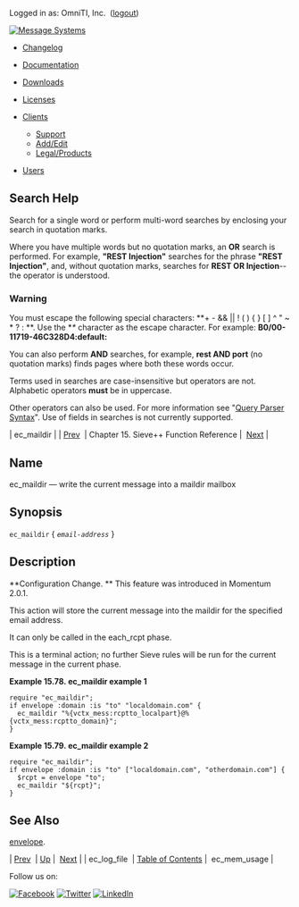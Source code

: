 Logged in as: OmniTI, Inc.  ([logout](https://support.messagesystems.com/logout.php))

[![Message Systems](https://support.messagesystems.com/images/ms-white205.png)](https://support.messagesystems.com/start.php) 

*   [Changelog](https://support.messagesystems.com/start.php?show=changelog)
*   [Documentation](https://support.messagesystems.com/docs/)
*   [Downloads](https://support.messagesystems.com/start.php)

*   [Licenses](https://support.messagesystems.com/license_summary.php)
*   <a href="">Clients</a>
    *   [Support](https://support.messagesystems.com/cs.php)
    *   [Add/Edit](https://support.messagesystems.com/edit_client.php)
    *   [Legal/Products](https://support.messagesystems.com/edit_products.php)
*   [Users](https://support.messagesystems.com/edit_customer.php)

## Search Help

Search for a single word or perform multi-word searches by enclosing your search in quotation marks.

Where you have multiple words but no quotation marks, an **OR** search is performed. For example, **"REST Injection"** searches for the phrase **"REST Injection"**, and, without quotation marks, searches for **REST OR Injection**--the operator is understood.

### Warning

You must escape the following special characters: **+ - && || ! ( ) { } [ ] ^ " ~ * ? : \**. Use the **\** character as the escape character. For example: **B0/00-11719-46C328D4\:default\:**

You can also perform **AND** searches, for example, **rest AND port** (no quotation marks) finds pages where both these words occur.

Terms used in searches are case-insensitive but operators are not. Alphabetic operators **must** be in uppercase.

Other operators can also be used. For more information see "[Query Parser Syntax](https://lucene.apache.org/core/old_versioned_docs/versions/3_0_0/queryparsersyntax.html)". Use of fields in searches is not currently supported.

| ec_maildir |
| [Prev](sieve.ref.ec_log_file.php)  | Chapter 15. Sieve++ Function Reference |  [Next](sieve.ref.ec_mem_usage.php) |

<a name="sieve.ref.ec_maildir"></a>
## Name

ec_maildir — write the current message into a maildir mailbox

## Synopsis

`ec_maildir` { *`email-address`* }

<a name="idp14934224"></a>
## Description

**Configuration Change. ** This feature was introduced in Momentum 2.0.1.

This action will store the current message into the maildir for the specified email address.

It can only be called in the each_rcpt phase.

This is a terminal action; no further Sieve rules will be run for the current message in the current phase.

<a name="example.ec_maildir"></a>

**Example 15.78. ec_maildir example 1**

```
require "ec_maildir";
if envelope :domain :is "to" "localdomain.com" {
  ec_maildir "%{vctx_mess:rcptto_localpart}@%{vctx_mess:rcptto_domain}";
}
```

<a name="example.ec_maildir.second"></a>

**Example 15.79. ec_maildir example 2**

```
require "ec_maildir";
if envelope :domain :is "to" ["localdomain.com", "otherdomain.com"] {
  $rcpt = envelope "to";
  ec_maildir "${rcpt}";
}
```

<a name="idp14944624"></a>
## See Also

[envelope](sieve.ref.envelope.php "envelope").

| [Prev](sieve.ref.ec_log_file.php)  | [Up](sieve.ref.php) |  [Next](sieve.ref.ec_mem_usage.php) |
| ec_log_file  | [Table of Contents](index.php) |  ec_mem_usage |

Follow us on:

[![Facebook](https://support.messagesystems.com/images/icon-facebook.png)](http://www.facebook.com/messagesystems) [![Twitter](https://support.messagesystems.com/images/icon-twitter.png)](http://twitter.com/#!/MessageSystems) [![LinkedIn](https://support.messagesystems.com/images/icon-linkedin.png)](http://www.linkedin.com/company/message-systems)